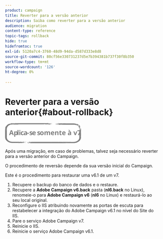 ```yaml
---
product: campaign
title: Reverter para a versão anterior
description: Saiba como reverter para a versão anterior
audience: migration
content-type: reference
topic-tags: rollback
hide: true
hidefromtoc: true
exl-id: 5120a7c4-3760-48d9-94da-d587d333e8d8
source-git-commit: 80cf56e330731237d5e7b394381b737f30f8b350
workflow-type: tm+mt
source-wordcount: '126'
ht-degree: 0%

---
```


# Reverter para a versão anterior{#about-rollback}

![](../../assets/v7-only.svg)

Após uma migração, em caso de problemas, talvez seja necessário reverter para a versão anterior do Campaign.

O procedimento de reversão depende da sua versão inicial do Campaign.

Este é o procedimento para restaurar uma v6.1 de um v7.

1. Recupere o backup do banco de dados e o restaure.
1. Recupere a **Adobe Campaign v6.back** pasta (**nl6.back** no Linux), renomeie-o para **Adobe Campaign v6** (**nl6** no Linux) e restaurá-lo ao seu local original.
1. Reconfigure o IIS atribuindo novamente as portas de escuta para restabelecer a integração do Adobe Campaign v6.1 no nível do Site do IIS.
1. Pare o serviço Adobe Campaign v7.
1. Reinicie o IIS.
1. Reinicie o serviço Adobe Campaign v6.1.

<!--
	
## Restore to Campaign v6.02

Here is the procedure to restore a v6.02 from a v7.

1. Recover the backup of the database and restore it.
1. Recover the **Neolane v6.back** folder (**nl6.back** in Linux), rename it to **Neolane v6** (**nl6** in Linux) and restore it to its original location.
1. Re-configure IIS by re-assigning the listen ports to re-establish the integration of Adobe Campaign v6.02 at IIS Website level.
1. Stop the Adobe Campaign v6.1 service.
1. Re-start IIS.
1. Restart the Adobe Campaign v6.02 service.

## Restore to Campaign v5.11

Here is the procedure to restore a v5.11 from a v7.

1. Recover the backup of the database and restore it.
1. Recover the **Neolane v5.back** folder (**nl5.back** in Linux), rename it to **Neolane v5** (**nl5** in Linux) and restore it to its original location.
1. Re-configure IIS by re-assigning the listen ports to re-establish the integration of Neolane v5 at IIS Website level.
1. Stop the Adobe Campaign v7 service.
1. Re-start IIS.
1. Re-start the Adobe Campaign v5 service.

-->